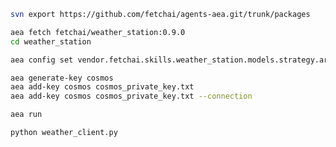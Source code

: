 ``` bash
svn export https://github.com/fetchai/agents-aea.git/trunk/packages
```
``` bash
aea fetch fetchai/weather_station:0.9.0
cd weather_station
```
``` bash
aea config set vendor.fetchai.skills.weather_station.models.strategy.args.is_ledger_tx False --type bool
```
``` bash
aea generate-key cosmos
aea add-key cosmos cosmos_private_key.txt
aea add-key cosmos cosmos_private_key.txt --connection
```
``` bash
aea run
```
``` bash
python weather_client.py
```
